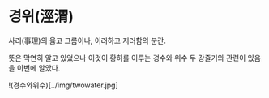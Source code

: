 # 경위(涇渭)

사리(事理)의 옳고 그름이나, 이러하고 저러함의 분간.

뜻은 막연히 알고 있었으나 이것이 황하를 이루는 경수와 위수 두 강줄기와 관련이 있음을 이번에 알았다.

!(경수와위수)[../img/twowater.jpg]
